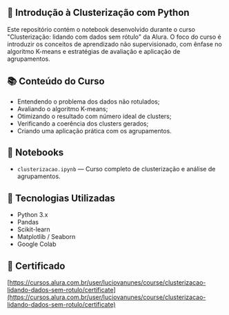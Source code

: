 ## 🧠 Introdução à Clusterização com Python
Este repositório contém o notebook desenvolvido durante o curso "Clusterização: lidando com dados sem rótulo" da Alura. O foco do curso é introduzir os conceitos de aprendizado não supervisionado, com ênfase no algoritmo K-means e estratégias de avaliação e aplicação de agrupamentos.

## 📚 Conteúdo do Curso
- Entendendo o problema dos dados não rotulados;
- Avaliando o algoritmo K-means;
- Otimizando o resultado com número ideal de clusters;
- Verificando a coerência dos clusters gerados;
- Criando uma aplicação prática com os agrupamentos.

## 📁 Notebooks
- `clusterizacao.ipynb` — Curso completo de clusterização e análise de agrupamentos.

## 🔧 Tecnologias Utilizadas
- Python 3.x  
- Pandas  
- Scikit-learn  
- Matplotlib / Seaborn  
- Google Colab  

## 📜 Certificado
[https://cursos.alura.com.br/user/luciovanunes/course/clusterizacao-lidando-dados-sem-rotulo/certificate](https://cursos.alura.com.br/user/luciovanunes/course/clusterizacao-lidando-dados-sem-rotulo/certificate)


